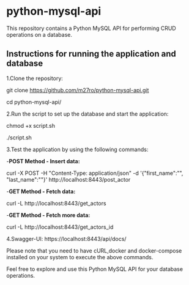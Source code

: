 # python-mysql-api
This repository contains a Python MySQL API for performing CRUD operations on a database.
## Instructions for running the application and database
1.Clone the repository:

git clone https://github.com/m27ro/python-mysql-api.git

cd python-mysql-api/

2.Run the script to set up the database and start the application:

chmod +x script.sh

./script.sh

3.Test the application by using the following commands:

-**POST Method - Insert data:**

curl -X POST -H "Content-Type: application/json" -d '{"first_name":"", "last_name":""}' http://localhost:8443/post_actor

-**GET Method - Fetch data:**

curl -L http://localhost:8443/get_actors

-**GET Method - Fetch more data:**

curl -L http://localhost:8443/get_actors_id

4.Swagger-UI:
https://localhost:8443/api/docs/



Please note that you need to have cURL,docker and docker-compose installed on your system to execute the above commands.

Feel free to explore and use this Python MySQL API for your database operations.
